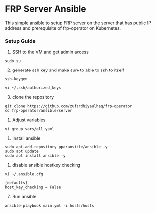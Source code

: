 # FRP Server Ansible

This simple ansible to setup FRP server on the server that has public IP address and prerequisite of frp-operator on Kubernetes.

### Setup Guide

1. SSH to the VM and get admin access
```shell
sudo su
```
2. generate ssh key and make sure to able to ssh to itself
```shell
ssh-keygen

vi ~/.ssh/authorized_keys
```
3. clone the repository
```shell
git clone https://github.com/zufardhiyaulhaq/frp-operator
cd frp-operator/ansible/server
```
1. Adjust variables
```shell
vi group_vars/all.yaml
```
1. Install ansible
```shell
sudo apt-add-repository ppa:ansible/ansible -y
sudo apt update
sudo apt install ansible -y
```
1. disable ansible hostkey checking
```shell
vi ~/.ansible.cfg

[defaults]
host_key_checking = False
```
7. Run ansible
```
ansible-playbook main.yml -i hosts/hosts
```


